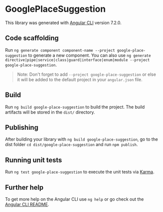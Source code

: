 # GooglePlaceSuggestion

This library was generated with [Angular CLI](https://github.com/angular/angular-cli) version 7.2.0.

## Code scaffolding

Run `ng generate component component-name --project google-place-suggestion` to generate a new component. You can also use `ng generate directive|pipe|service|class|guard|interface|enum|module --project google-place-suggestion`.

> Note: Don't forget to add `--project google-place-suggestion` or else it will be added to the default project in your `angular.json` file.

## Build

Run `ng build google-place-suggestion` to build the project. The build artifacts will be stored in the `dist/` directory.

## Publishing

After building your library with `ng build google-place-suggestion`, go to the dist folder `cd dist/google-place-suggestion` and run `npm publish`.

## Running unit tests

Run `ng test google-place-suggestion` to execute the unit tests via [Karma](https://karma-runner.github.io).

## Further help

To get more help on the Angular CLI use `ng help` or go check out the [Angular CLI README](https://github.com/angular/angular-cli/blob/master/README.md).

